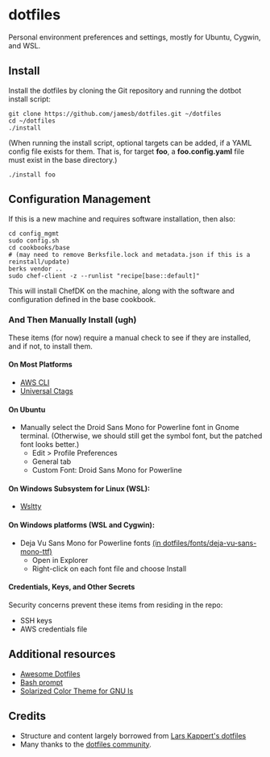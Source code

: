 # dotfiles
Personal environment preferences and settings, mostly for Ubuntu, Cygwin, and WSL.


## Install
Install the dotfiles by cloning the Git repository and running the dotbot install script:

    git clone https://github.com/jamesb/dotfiles.git ~/dotfiles
    cd ~/dotfiles
    ./install

(When running the install script, optional targets can be added, if a YAML config file exists for them. That is, for target **foo**, a **foo.config.yaml** file must exist in the base directory.)

    ./install foo

## Configuration Management
If this is a new machine and requires software installation, then also:

    cd config_mgmt
    sudo config.sh
    cd cookbooks/base
    # (may need to remove Berksfile.lock and metadata.json if this is a reinstall/update)
    berks vendor ..
    sudo chef-client -z --runlist "recipe[base::default]"

This will install ChefDK on the machine, along with the software and configuration defined in the base cookbook.

### And Then Manually Install (ugh) ###
These items (for now) require a manual check to see if they are installed, and if not, to install them.

#### On Most Platforms
* [AWS CLI](http://docs.aws.amazon.com/cli/latest/userguide/installing.html)
* [Universal Ctags](https://github.com/universal-ctags/ctags)

#### On Ubuntu
* Manually select the Droid Sans Mono for Powerline font in Gnome terminal. (Otherwise, we should still get the symbol font, but the patched font looks better.)
  - Edit > Profile Preferences
  - General tab
  - Custom Font: Droid Sans Mono for Powerline 

#### On Windows Subsystem for Linux (WSL):
* [Wsltty](https://github.com/mintty/wsltty)

#### On Windows platforms (WSL and Cygwin):
* Deja Vu Sans Mono for Powerline fonts [(in dotfiles/fonts/deja-vu-sans-mono-ttf)](fonts/deja-vu-sans-mono-ttf)
  - Open in Explorer
  - Right-click on each font file and choose Install

#### Credentials, Keys, and Other Secrets
Security concerns prevent these items from residing in the repo:
* SSH keys
* AWS credentials file

## Additional resources
* [Awesome Dotfiles](https://github.com/webpro/awesome-dotfiles)
* [Bash prompt](https://wiki.archlinux.org/index.php/Color_Bash_Prompt)
* [Solarized Color Theme for GNU ls](https://github.com/seebi/dircolors-solarized)

## Credits
* Structure and content largely borrowed from [Lars Kappert's dotfiles](https://github.com/webpro/dotfiles)
* Many thanks to the [dotfiles community](https://dotfiles.github.io/).


